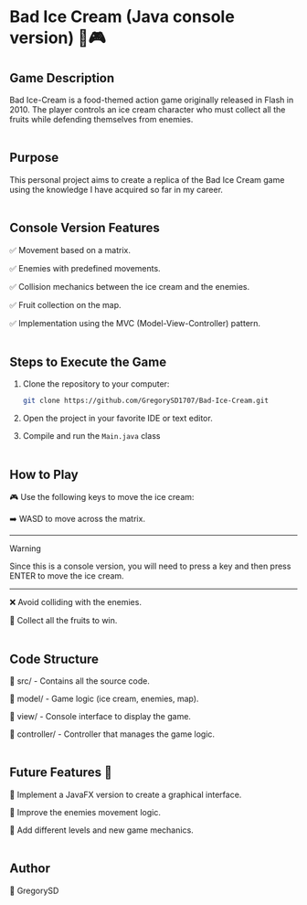 # Bad Ice Cream (Java console version) 🍦🎮  

## Game Description
Bad Ice-Cream is a food-themed action game originally released in Flash in 2010. The player controls an ice cream character who must collect all the fruits while defending themselves from enemies.
<br><br> 
## Purpose
This personal project aims to create a replica of the Bad Ice Cream game using the knowledge I have acquired so far in my career.
<br><br> 
## Console Version Features
✅ Movement based on a matrix.

✅ Enemies with predefined movements.

✅ Collision mechanics between the ice cream and the enemies.

✅ Fruit collection on the map.

✅ Implementation using the MVC (Model-View-Controller) pattern.
<br><br> 
## Steps to Execute the Game
1. Clone the repository to your computer:
   
   ```bash
   git clone https://github.com/GregorySD1707/Bad-Ice-Cream.git
   ```
2. Open the project in your favorite IDE or text editor.
3. Compile and run the ```Main.java``` class
<br><br> 
## How to Play
🎮 Use the following keys to move the ice cream:

➡️ WASD to move across the matrix.

---
> [!Warning]
> Since this is a console version, you will need to press a key and then press ENTER to move the ice cream.
---
❌ Avoid colliding with the enemies.

🍓 Collect all the fruits to win.
<br><br> 
## Code Structure
📂 src/ - Contains all the source code.

📂 model/ - Game logic (ice cream, enemies, map).

📂 view/ - Console interface to display the game.

📂 controller/ - Controller that manages the game logic.
<br><br> 
## Future Features 🚀
🔹 Implement a JavaFX version to create a graphical interface.

🔹 Improve the enemies movement logic.

🔹 Add different levels and new game mechanics.
<br><br> 
## Author
👤 GregorySD
